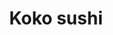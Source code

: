 ---
layout: place
title: "Koko sushi"
permalink: /california/mission-viejo/koko-sushi.html
stateAbbr: CA
stateName: California
cityName: Mission Viejo
place_id: ChIJNcbJTTvv3IARvdADb14gYvM
photos:
  - name: >-
      places/ChIJNcbJTTvv3IARvdADb14gYvM/photos/AeeoHcINMHU3Trt8AepeoLnwIMcsFn29P1tAOJGlWCBjvVHvEIan1b5-iYut5raTo3uPuOxxcubgQ1UxfHMncjDJ1DueWfSQl_RsvGs58gViIGjj68BBs_W-7HVXA7TiHCKsY1FTpiALfTOfoFel7Qf9a5X1qb1OyL5J-AVZSnZ5DmY1h19_5aOFKOEuU6_KHCfcJxMza-f-f1CoOIb7YpT0x3-oPmcyW_oT7znjwZ4lGWNPrtMmBmumQ8tRuuFRFeQJ3llgKYdI4hWKiKPjNsIqdOXS6mnBuUSc6wfMn6jEfYlKew
    widthPx: 4032
    heightPx: 3024
    authorAttributions:
      - displayName: Koko sushi
        uri: https://maps.google.com/maps/contrib/107278415781604957190
        photoUri: >-
          https://lh3.googleusercontent.com/a-/ALV-UjV3iXJffO-4C7ozMg0m43DZL5OfyJZr2cVbRZV9nd8EaxJvsvc=s100-p-k-no-mo
    flagContentUri: >-
      https://www.google.com/local/imagery/report/?cb_client=maps_api_places.places_api&image_key=!1e10!2sAF1QipMB7BnKrAMzRcQ3WwHyfAJPqjcYqTpUpYimg3IN&hl=en-US
    googleMapsUri: >-
      https://www.google.com/maps/place//data=!3m4!1e2!3m2!1sAF1QipMB7BnKrAMzRcQ3WwHyfAJPqjcYqTpUpYimg3IN!2e10!4m2!3m1!1s0x80dcef3b4dc9c635:0xf362205e6f03d0bd
  - name: >-
      places/ChIJNcbJTTvv3IARvdADb14gYvM/photos/AeeoHcKoRG8e-V3N4-0g9S-GtnJcWhtlz_Yq-JXxyWRvf_Nws8Hv5rrk9ov2b74mQ7SKmgabeGJmMnR9NG13oCdnc6I7GQefxTDvOO7hyn-IuClnCOLcOw496giPVzG46QZhJTiDlhhGHqDwR6Xq8v7Cw7mInYtCzKEsQHE8TyHehewOsELBpL0QKU2dmo_KeqsU08CFw8cslPsE30A6pIzpkswUsPgye4w7UItOhXr3-IUI49dTcmwOuUQsyaIyPu1RivHrWS5RfO5vDD5cyx7362c6xtQxAQUh7Ez_1OFdWOglQZ40Ooz62qcqUO9qdvTf1b6av6mVUMjYXLeGgNYjPErChF5w2uctZLwjYYpSLpp9Ndnfc3hUNltDteOYWFjTL5wiHT4AElGvSnVe8A2HB1KjSLwrlQeMfZaxXWHpRN-QJrU
    widthPx: 4032
    heightPx: 2268
    authorAttributions:
      - displayName: Amnon Nachshon
        uri: https://maps.google.com/maps/contrib/117758035037681772936
        photoUri: >-
          https://lh3.googleusercontent.com/a-/ALV-UjWv68X9TpLEFo5qdAhTRoH0ZppPAUyNeu-plDxvNAnBn80FL16FXA=s100-p-k-no-mo
    flagContentUri: >-
      https://www.google.com/local/imagery/report/?cb_client=maps_api_places.places_api&image_key=!1e10!2sCIHM0ogKEICAgMDgx8iwxQE&hl=en-US
    googleMapsUri: >-
      https://www.google.com/maps/place//data=!3m4!1e2!3m2!1sCIHM0ogKEICAgMDgx8iwxQE!2e10!4m2!3m1!1s0x80dcef3b4dc9c635:0xf362205e6f03d0bd
  - name: >-
      places/ChIJNcbJTTvv3IARvdADb14gYvM/photos/AeeoHcIRfRPWk-PXuDKdzwXXvjMDPk9EvRLu-kj5fn2QRTxYVjK9-NLUN3PQz9cxArjPEBYqKGmLHnW2LXJXEuKGdneEi45et0dO4Urvq7Ptc5c1KBUxLlTw8CjUqVBUurOqt1yoA8edVOmSl9T0mZXjqX1FQDscK-ajxOKyboDGknhpHyPjA0p8zosYH_KHQdi9h3YDn54eLMVi9YaAV-DSz9J4IE7XGvPpGF2nReOJ89DFND3ayJ5JJJ6eBDSRCZ6EwpdGFkcbkpv3HoqP4TigaGAe0wCLZieNi27KlluMfp8-TXI_TFNKPVz6OwRxTcGtWqZfh6pKaU20ri_bOVpKDxthuzXR99G0fasBbje2J9KGlT4zp3FEzwMQfrsATL77VFR4wZmljKgxAiSbaW9s5rYFBYsg_GM96mqOqAU2ISw
    widthPx: 4800
    heightPx: 2700
    authorAttributions:
      - displayName: Amnon Nachshon
        uri: https://maps.google.com/maps/contrib/117758035037681772936
        photoUri: >-
          https://lh3.googleusercontent.com/a-/ALV-UjWv68X9TpLEFo5qdAhTRoH0ZppPAUyNeu-plDxvNAnBn80FL16FXA=s100-p-k-no-mo
    flagContentUri: >-
      https://www.google.com/local/imagery/report/?cb_client=maps_api_places.places_api&image_key=!1e10!2sCIHM0ogKEICAgMDgx8iwBQ&hl=en-US
    googleMapsUri: >-
      https://www.google.com/maps/place//data=!3m4!1e2!3m2!1sCIHM0ogKEICAgMDgx8iwBQ!2e10!4m2!3m1!1s0x80dcef3b4dc9c635:0xf362205e6f03d0bd
  - name: >-
      places/ChIJNcbJTTvv3IARvdADb14gYvM/photos/AeeoHcK8YqM_7KpEGwyXlDXMBWuiRJ7NEvKgeZrNQ6_TUxZid9gGBIZvCP2hCsIFymrtSt0gI37vEfN4Ra3lSEMBOMHl-PROwS7otY5s5gSPBwLCT41Tooi7-OKGAEW9snmj5fyIQ-LGFP-35R551ca1WmedstyJIwZoW4sQTyfNJsLC9mcZ8LTYJ5-SZmOPAWJHE8AUiwrZ0od18cMLMZnz_tH0QiJlWgmWWkfFRiSez4iKEXEJS3hkYPqqQ5gSEK-rJp14Io8EXCcXJX2bPQsiynuR7txGxaXzSdPgWMpvsKyyNisuDdNz0kJCe5rEBB099i7k05-RZGhL8bgmDKuXlk8gbv6JswBziy9wKnODYMpqgFm3CbH4nIYGuzJcaefOulZxqlK2rOEFmhS2Qm5O-_oumAUWWSSBHlIboMOAa2NT6BjD
    widthPx: 3072
    heightPx: 2856
    authorAttributions:
      - displayName: Jens Cutter
        uri: https://maps.google.com/maps/contrib/114284743484275130790
        photoUri: >-
          https://lh3.googleusercontent.com/a-/ALV-UjW7S8VPz5Hi8CvCuf0ks0KD9Xe25yzFgi6MHpRQ-qjyI79DU1sz8A=s100-p-k-no-mo
    flagContentUri: >-
      https://www.google.com/local/imagery/report/?cb_client=maps_api_places.places_api&image_key=!1e10!2sCIHM0ogKEICAgICLwo2Y4gE&hl=en-US
    googleMapsUri: >-
      https://www.google.com/maps/place//data=!3m4!1e2!3m2!1sCIHM0ogKEICAgICLwo2Y4gE!2e10!4m2!3m1!1s0x80dcef3b4dc9c635:0xf362205e6f03d0bd
  - name: >-
      places/ChIJNcbJTTvv3IARvdADb14gYvM/photos/AeeoHcKryrc1eQs45LGm1bOnw-G-NkEbFD7iZfizXAB04mC3HZ8VMv2CZxt8Fq8iF_0i9ADTy9SD8Spcj2Axk8hyqNYTiHv5dMfgoGdgYSTYH5PHQW6CRNN22Aw5qeH_ve5I9LRSUGJBNmFa_Ha87Sx8G9XBV7p_wXMGC0Z1NClTLR4pA1tq7kv6HfQkzX5BZgc1RyfhYBteS7x1wuLEE6wi4Sf2XdlJEVPaw7TwO0Foph_jkGuHQdvRdc8GnFKPMdfLBfh0CYidmGgsry0UpqTUoqlyaw6uwdp_dqLTLS9tZPZ43BUV1J-RazUj6eiXlu1R57Dlf9YcJUUUNIePTDfjVkdHMRxVPJtkI-Jx-ouF68qk0MgHyKRDGqDsKPRhB5bewgcwIEgA_w_-rEJ2th1pxajVSsjHwUy57bwwNFXwInkuifwB
    widthPx: 4096
    heightPx: 3072
    authorAttributions:
      - displayName: Sheena Marie
        uri: https://maps.google.com/maps/contrib/110020911580046623561
        photoUri: >-
          https://lh3.googleusercontent.com/a-/ALV-UjXKPKChXrrQd1L7oGIDz6_v7TJoO2ZN2ba-A-G8QqRdXkreU6J5Gg=s100-p-k-no-mo
    flagContentUri: >-
      https://www.google.com/local/imagery/report/?cb_client=maps_api_places.places_api&image_key=!1e10!2sCIHM0ogKEICAgICDqdyA7gE&hl=en-US
    googleMapsUri: >-
      https://www.google.com/maps/place//data=!3m4!1e2!3m2!1sCIHM0ogKEICAgICDqdyA7gE!2e10!4m2!3m1!1s0x80dcef3b4dc9c635:0xf362205e6f03d0bd
  - name: >-
      places/ChIJNcbJTTvv3IARvdADb14gYvM/photos/AeeoHcImsumWtmRu6wj9XsNjpmWxtfEDCC6es7idl4EGVZaBn3h2vLVx4_gi_BnEqXgCSABMNwrbPgp8eTVvZArWylOECGIQcoS5opVbd8-xYxnME-2qL1_bOKw2K0xr7EJniGdzCO4NJ4fNLeinXKzS4ph04zDy9RJrhTdFHhbBjyTLIPKQ8fpyhAwgezljgMLaqWWVdDzPJ3EkovSEt1-rGUOyOnlRHT14mh7v7SCUMymk7gOspfzxljLsUIN_aQgLeX0CI7pi73_lzyii6ctzrSL2NGVEbZNhiMgb6Fo1vRG4_wFjxRlnizc2WRLWkIgyb2Es6jK7BKgxF5hF8jsr2F3O-JNuDdDnnxWx1LH4Cpx0VfPyEUcr5T5-9HeID09lFU-fesx2M8QmupoU4Vzw1OxuDkxBiU1mLVROvQYb7BVgvA
    widthPx: 4032
    heightPx: 3024
    authorAttributions:
      - displayName: Yessenia Ozuna
        uri: https://maps.google.com/maps/contrib/101140238587089826600
        photoUri: >-
          https://lh3.googleusercontent.com/a/ACg8ocIQhnIqAlpOaGaHCefDumqqZ0nzpT5q9zxbL2Z_hEG-GG7y3ns=s100-p-k-no-mo
    flagContentUri: >-
      https://www.google.com/local/imagery/report/?cb_client=maps_api_places.places_api&image_key=!1e10!2sCIHM0ogKEICAgICZ1NCcNw&hl=en-US
    googleMapsUri: >-
      https://www.google.com/maps/place//data=!3m4!1e2!3m2!1sCIHM0ogKEICAgICZ1NCcNw!2e10!4m2!3m1!1s0x80dcef3b4dc9c635:0xf362205e6f03d0bd
  - name: >-
      places/ChIJNcbJTTvv3IARvdADb14gYvM/photos/AeeoHcKS3xgfVVqKs8B3Dn4py61eQt2OCOrqrfdRQpLmcUZyeDcvrse2AjPKVW9JVsHF-tWXVPuyXJaAWvn9KtByuJLJij9nGdf14nqQLlxKqxLbTjtWFWvLJlV2rLaa4eo1YJvgmOBs_wBdis4q1k-DRHkwDhTEu6qYACrKWsWNRE-nD8qMIbcZp41byjBUKMpk4m6YaevGJ5IF8D9xibXAI5ybqg02v5yQDgJUdZaxkH6MKTIb1bUyKiv65sSMXk5KsERJCIqeEXYbp1M_0CeA-gJoF7wRGVfzQc2ry0P-vNM2q0SQqA5WVsoAWiaRrZX_H6Mw4XWO1wf1C3B-l7nNZvp371OMTgwW35tZDzaI-mdtlNoMblqRj5VsdCICZ46vSxHbveDi9o-cEqdRkdNwVJBtM2v1Q2i5xuTHQt0kH_gpYw
    widthPx: 3024
    heightPx: 4032
    authorAttributions:
      - displayName: Jack C
        uri: https://maps.google.com/maps/contrib/109751643695959782618
        photoUri: >-
          https://lh3.googleusercontent.com/a-/ALV-UjUoey7LXc_J9EGm6C3-232RscWp4oyGwEzzPhZYQ3jgzWBdrqea=s100-p-k-no-mo
    flagContentUri: >-
      https://www.google.com/local/imagery/report/?cb_client=maps_api_places.places_api&image_key=!1e10!2sCIHM0ogKEICAgIDB9L2AAQ&hl=en-US
    googleMapsUri: >-
      https://www.google.com/maps/place//data=!3m4!1e2!3m2!1sCIHM0ogKEICAgIDB9L2AAQ!2e10!4m2!3m1!1s0x80dcef3b4dc9c635:0xf362205e6f03d0bd
  - name: >-
      places/ChIJNcbJTTvv3IARvdADb14gYvM/photos/AeeoHcJGPsEMk5rmwDx8x06nQh128ZWS9ECWXEsBpii8FFuwakG7599Ows1tumwwwsVnErBlZKwmHQYNxJFjN0z4rzhuQsoRhk9DSyHOdDsqMTsH1Ca1A9-vofr8rqwM6ah1he88QpMdaBkP-hqcrPQPKBR-PiOBdZoyfliq5_0dL4959zHIeJU-tJPvfNsfdz1sfxDj9hrFShXCyBrVBLxj1Uj_H30-kZ3yBiREz3AmR9zbWyBARLWG21aMUgNt0jLgss-i9YPYJJAuGGFwaaLlWjlO1s-nQgxd1RHtPuPTCYGXNvzUD7cURYn1_4NnHi1gsutgcR-0_oRujc6qT2LMwTGcBQPKsKXlrWQtp3dPj8VacUjkllhR77D3KM81eSmFPQUbtj3JA3FpO-rDrNmX0ezxLelA91UYsM_ZBMaxJj_06Q
    widthPx: 4800
    heightPx: 2700
    authorAttributions:
      - displayName: Amnon Nachshon
        uri: https://maps.google.com/maps/contrib/117758035037681772936
        photoUri: >-
          https://lh3.googleusercontent.com/a-/ALV-UjWv68X9TpLEFo5qdAhTRoH0ZppPAUyNeu-plDxvNAnBn80FL16FXA=s100-p-k-no-mo
    flagContentUri: >-
      https://www.google.com/local/imagery/report/?cb_client=maps_api_places.places_api&image_key=!1e10!2sCIHM0ogKEICAgMDgx8iwJQ&hl=en-US
    googleMapsUri: >-
      https://www.google.com/maps/place//data=!3m4!1e2!3m2!1sCIHM0ogKEICAgMDgx8iwJQ!2e10!4m2!3m1!1s0x80dcef3b4dc9c635:0xf362205e6f03d0bd
  - name: >-
      places/ChIJNcbJTTvv3IARvdADb14gYvM/photos/AeeoHcLwmgunBIgmD8XPvCTp4LPqe3e9neTfyX86fsLm5fkibATDPXQ2ndt1H3RJB5k0i91MZVAFyh7Cqsb8rstoTwt7kYMVgQfviArk7kakeWEz1gLxpxR4acp_CNEdMgoXPOI1Kp-Mkm2EsMGGXRb3_7kaolN8B8_q8iP1M1wt9OrlaAfY-WSi4zMCHqCtLy6YGBVaDJCuvJhwZZ5uH975NOkQdwGs0XZ4C-VS41n3_jnDRLV_VuKZ44jPR0WS8CdmeqKcJGNDVvMEsAyWACFGuy0ANibuW64ZtegwM99S_ZUbOYgwWV5VSYs511sVSM-UOCKdVRpeMmEdvusD2FpHPfdH0GTQIlouH71pIrrkMrJGKt3sKRtEM7nC6zeGcYL1aBNZgICSi-SL-yYRs5eqDsmM8tIQ8TlXz2fBQgh-S7jmrRM
    widthPx: 4096
    heightPx: 3072
    authorAttributions:
      - displayName: Sheena Marie
        uri: https://maps.google.com/maps/contrib/110020911580046623561
        photoUri: >-
          https://lh3.googleusercontent.com/a-/ALV-UjXKPKChXrrQd1L7oGIDz6_v7TJoO2ZN2ba-A-G8QqRdXkreU6J5Gg=s100-p-k-no-mo
    flagContentUri: >-
      https://www.google.com/local/imagery/report/?cb_client=maps_api_places.places_api&image_key=!1e10!2sCIHM0ogKEICAgICDqdyAngE&hl=en-US
    googleMapsUri: >-
      https://www.google.com/maps/place//data=!3m4!1e2!3m2!1sCIHM0ogKEICAgICDqdyAngE!2e10!4m2!3m1!1s0x80dcef3b4dc9c635:0xf362205e6f03d0bd
  - name: >-
      places/ChIJNcbJTTvv3IARvdADb14gYvM/photos/AeeoHcJP6mLugWP9IatYXs9j-1SOhXoRZLjBbKSI3Uc-LDRWK7ttNUb2YMPLRoc9jqThIyVFfNebTf9HbKuwNe63T_n-TgWTWZ0bn2udsc0qDF0uWIYm0dWAG5zx3rD37Ku8Jhd6l2chUwLelPrLTcDxCumTqTzatiziChuuO9n5K6_FS7wCjMthgIWoIz6Wb5T4sM3S0hiyK7ZkybpVuFY7NnftkHw25Ybe9sWwesBGJnt8L2ObtWtFUl7qRx9RvK6aa_hyyrJydlRXIse5TYbGacDJIMqukwnNPWpwDT1824h9ggwRO9Zdaqqr-MgPOUBBbxxyyXXHEUlyx9e-Y-X5SOaLxbtr0BXLOZChL-BTLPOVKlTYdqKgkqx3yVAx2O44K7wkMgGn_RFRzJKCOc4YIEUOVdB8WbOvxXRw4wvddCHOtQ
    widthPx: 4000
    heightPx: 3000
    authorAttributions:
      - displayName: Loose Logic
        uri: https://maps.google.com/maps/contrib/110862654719052117014
        photoUri: >-
          https://lh3.googleusercontent.com/a-/ALV-UjVr7KELqTGpOBzbV7kFGQU4Y-UHEFvDXs-Y5xpiWsX0imzcHzEu=s100-p-k-no-mo
    flagContentUri: >-
      https://www.google.com/local/imagery/report/?cb_client=maps_api_places.places_api&image_key=!1e10!2sCIHM0ogKEICAgIC9hvydeg&hl=en-US
    googleMapsUri: >-
      https://www.google.com/maps/place//data=!3m4!1e2!3m2!1sCIHM0ogKEICAgIC9hvydeg!2e10!4m2!3m1!1s0x80dcef3b4dc9c635:0xf362205e6f03d0bd
address: 28251 Marguerite Pkwy A, Mission Viejo, CA 92692, USA
street: 28251 Marguerite Pkwy A
city: Mission Viejo
state: CA
zip: '92692'
country: USA
neighborhood: null
latitude: '33.552070'
longitude: '-117.671383'
accessibility_options:
  wheelchairAccessibleParking: true
  wheelchairAccessibleEntrance: true
  wheelchairAccessibleRestroom: true
  wheelchairAccessibleSeating: true
business_status: OPERATIONAL
name: Koko sushi
google_maps_links:
  directionsUri: >-
    https://www.google.com/maps/dir//''/data=!4m7!4m6!1m1!4e2!1m2!1m1!1s0x80dcef3b4dc9c635:0xf362205e6f03d0bd!3e0
  placeUri: https://maps.google.com/?cid=17537615488895668413
  writeAReviewUri: >-
    https://www.google.com/maps/place//data=!4m3!3m2!1s0x80dcef3b4dc9c635:0xf362205e6f03d0bd!12e1
  reviewsUri: >-
    https://www.google.com/maps/place//data=!4m4!3m3!1s0x80dcef3b4dc9c635:0xf362205e6f03d0bd!9m1!1b1
  photosUri: >-
    https://www.google.com/maps/place//data=!4m3!3m2!1s0x80dcef3b4dc9c635:0xf362205e6f03d0bd!10e5
primary_type: Sushi Restaurant
opening_hours:
  regular: null
  current: null
secondary_opening_hours:
  regular:
    weekdayDescriptions: null
    type: null
  current:
    weekdayDescriptions: null
    type: null
phone: (949) 312-2260
price_level: null
price_range: $10 &ndash; $20
rating: '4.5'
rating_count: 126
website: null
description: null
reviews: null
parking_options: null
payment_options: null
allow_dogs: null
curbside_pickup: null
delivery: null
dine_in: null
good_for_children: null
good_for_groups: null
good_for_sports: null
live_music: null
menu_for_children: null
outdoor_seating: null
reservable: null
restroom: null
serves_beer: null
serves_breakfast: null
serves_brunch: null
serves_cocktails: null
serves_coffee: null
serves_dinner: null
serves_dessert: null
serves_lunch: null
serves_vegetarian_food: null
serves_wine: null
takeout: null

---